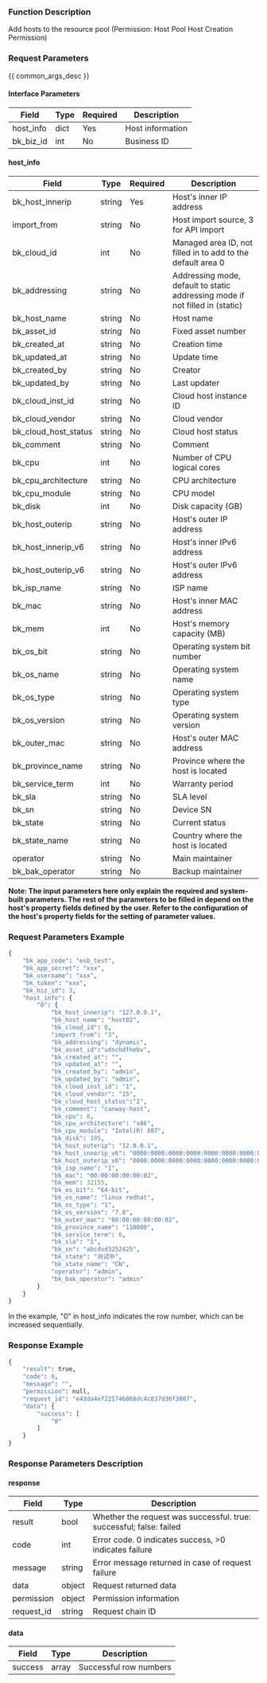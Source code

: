 ### Function Description

Add hosts to the resource pool (Permission: Host Pool Host Creation Permission)

### Request Parameters

{{ common_args_desc }}

#### Interface Parameters

| Field               | Type   | Required | Description       |
| ------------------- | ------ | -------- | ----------------- |
| host_info           | dict   | Yes      | Host information  |
| bk_biz_id           | int    | No       | Business ID       |

#### host_info

| Field                | Type   | Required | Description                                                  |
| -------------------- | ------ | -------- | ------------------------------------------------------------ |
| bk_host_innerip      | string | Yes      | Host's inner IP address                                      |
| import_from          | string | No       | Host import source, 3 for API import                         |
| bk_cloud_id          | int    | No       | Managed area ID, not filled in to add to the default area 0  |
| bk_addressing        | string | No       | Addressing mode, default to static addressing mode if not filled in (static) |
| bk_host_name         | string | No       | Host name                                                    |
| bk_asset_id          | string | No       | Fixed asset number                                           |
| bk_created_at        | string | No       | Creation time                                                |
| bk_updated_at        | string | No       | Update time                                                  |
| bk_created_by        | string | No       | Creator                                                      |
| bk_updated_by        | string | No       | Last updater                                                 |
| bk_cloud_inst_id     | string | No       | Cloud host instance ID                                       |
| bk_cloud_vendor      | string | No       | Cloud vendor                                                 |
| bk_cloud_host_status | string | No       | Cloud host status                                            |
| bk_comment           | string | No       | Comment                                                      |
| bk_cpu               | int    | No       | Number of CPU logical cores                                  |
| bk_cpu_architecture  | string | No       | CPU architecture                                             |
| bk_cpu_module        | string | No       | CPU model                                                    |
| bk_disk              | int    | No       | Disk capacity (GB)                                           |
| bk_host_outerip      | string | No       | Host's outer IP address                                      |
| bk_host_innerip_v6   | string | No       | Host's inner IPv6 address                                    |
| bk_host_outerip_v6   | string | No       | Host's outer IPv6 address                                    |
| bk_isp_name          | string | No       | ISP name                                                     |
| bk_mac               | string | No       | Host's inner MAC address                                     |
| bk_mem               | int    | No       | Host's memory capacity (MB)                                  |
| bk_os_bit            | string | No       | Operating system bit number                                  |
| bk_os_name           | string | No       | Operating system name                                        |
| bk_os_type           | string | No       | Operating system type                                        |
| bk_os_version        | string | No       | Operating system version                                     |
| bk_outer_mac         | string | No       | Host's outer MAC address                                     |
| bk_province_name     | string | No       | Province where the host is located                           |
| bk_service_term      | int    | No       | Warranty period                                              |
| bk_sla               | string | No       | SLA level                                                    |
| bk_sn                | string | No       | Device SN                                                    |
| bk_state             | string | No       | Current status                                               |
| bk_state_name        | string | No       | Country where the host is located                            |
| operator             | string | No       | Main maintainer                                              |
| bk_bak_operator      | string | No       | Backup maintainer                                            |

**Note: The input parameters here only explain the required and system-built parameters. The rest of the parameters to be filled in depend on the host's property fields defined by the user. Refer to the configuration of the host's property fields for the setting of parameter values.**

### Request Parameters Example

```python
{
    "bk_app_code": "esb_test",
    "bk_app_secret": "xxx",
    "bk_username": "xxx",
    "bk_token": "xxx",
    "bk_biz_id": 3,
    "host_info": {
        "0": {
            "bk_host_innerip": "127.0.0.1",
            "bk_host_name": "host02",
            "bk_cloud_id": 0,
            "import_from": "3",
            "bk_addressing": "dynamic",
            "bk_asset_id":"udschdfhebv",
            "bk_created_at": "",
            "bk_updated_at": "",
            "bk_created_by": "admin",
            "bk_updated_by": "admin",
            "bk_cloud_inst_id": "1",
            "bk_cloud_vendor": "15",
            "bk_cloud_host_status":"2",
            "bk_comment": "canway-host",
            "bk_cpu": 8,
            "bk_cpu_architecture": "x86",
            "bk_cpu_module": "Intel(R) X87",
            "bk_disk": 195,
            "bk_host_outerip": "12.0.0.1",
            "bk_host_innerip_v6": "0000:0000:0000:0000:0000:0000:0000:0234",
            "bk_host_outerip_v6": "0000:0000:0000:0000:0000:0000:0000:0345",
            "bk_isp_name": "1",
            "bk_mac": "00:00:00:00:00:02",
            "bk_mem": 32155,
            "bk_os_bit": "64-bit",
            "bk_os_name": "linux redhat",
            "bk_os_type": "1",
            "bk_os_version": "7.8",
            "bk_outer_mac": "00:00:00:00:00:02",
            "bk_province_name": "110000",
            "bk_service_term": 6,
            "bk_sla": "1",
            "bk_sn": "abcdsd3252425",
            "bk_state": "测试中",
            "bk_state_name": "CN",
            "operator": "admin",
            "bk_bak_operator": "admin"
        }
    }
}
```

In the example, "0" in host_info indicates the row number, which can be increased sequentially.

### Response Example

```python
{
    "result": true,
    "code": 0,
    "message": "",
    "permission": null,
    "request_id": "e43da4ef221746868dc4c837d36f3807",
    "data": {
        "success": [
            "0"
        ]
    }
}
```

### Response Parameters Description

#### response

| Field       | Type   | Description                                                  |
| ---------- | ------ | ------------------------------------------------------------ |
| result     | bool   | Whether the request was successful. true: successful; false: failed |
| code       | int    | Error code. 0 indicates success, >0 indicates failure        |
| message    | string | Error message returned in case of request failure            |
| data       | object | Request returned data                                        |
| permission | object | Permission information                                       |
| request_id | string | Request chain ID                                             |

#### data

| Field    | Type  | Description            |
| ------- | ----- | ---------------------- |
| success | array | Successful row numbers |